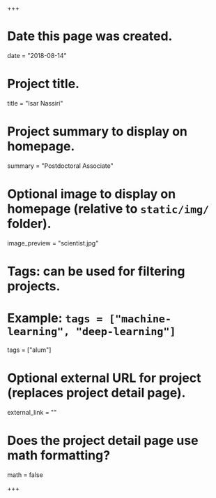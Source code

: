 +++
# Date this page was created.
date = "2018-08-14"

# Project title.
title = "Isar Nassiri"

# Project summary to display on homepage.
summary = "Postdoctoral Associate"

# Optional image to display on homepage (relative to `static/img/` folder).
image_preview = "scientist.jpg"

# Tags: can be used for filtering projects.
# Example: `tags = ["machine-learning", "deep-learning"]`
tags = ["alum"]

# Optional external URL for project (replaces project detail page).
external_link = ""

# Does the project detail page use math formatting?
math = false

+++

